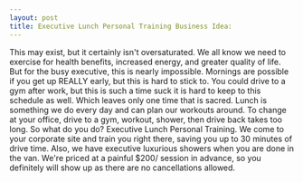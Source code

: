 ```yaml
---
layout: post
title: Executive Lunch Personal Training Business Idea:
---
```

This may exist, but it certainly isn't oversaturated.  We all know we need to exercise for health benefits, increased energy, and greater quality of life.
But for the busy executive, this is nearly impossible.  Mornings are possible if you get up REALLY early, but this is hard to stick to.  You could 
drive to a gym after work, but this is such a time suck it is hard to keep to this schedule as well.  Which leaves only one time that is sacred. 
Lunch is something we do every day and can plan our workouts around.  To change at your office, drive to a gym, workout, shower, then drive back takes too long.
So what do you do?
Executive Lunch Personal Training.  We come to your corporate site and train you right there, saving you up to 30 minutes of drive time.  Also, we have executive luxurious showers when you are done in the van.
We're priced at a painful $200/ session in advance, so you definitely will show up as there are no cancellations allowed.  
